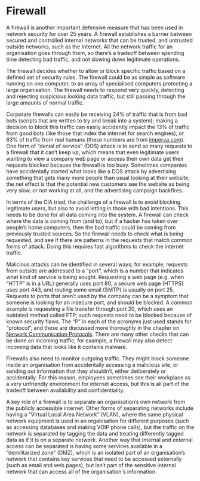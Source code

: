 # Firewall

A firewall is another important defensive measure that has been used in network security for over 25 years.
A firewall establishes a barrier between secured and controlled internal networks that can be trusted, and untrusted outside networks, such as the Internet.
All the network traffic for an organisation goes through them, so there’s a tradeoff between spending time detecting bad traffic, and not slowing down legitimate operations.

The firewall decides whether to allow or block specific traffic based on a defined set of security rules.
The firewall could be as simple as software running on one computer, to an array of specialised computers protecting a large organisation.
The firewall needs to respond very quickly, detecting and rejecting suspicious looking data traffic, but still passing through the large amounts of normal traffic.

Corporate firewalls can easily be receiving 24% of traffic that is from bad bots (scripts that are written to try and break into a system); making a decision to block this traffic can easily accidently impact the 13% of traffic from good bots (like those that index the internet for search engines), or 63% of traffic from real humans (these numbers are from [imperva.com](https://www.imperva.com/blog/bad-bot-report-2020-bad-bots-strike-back/)).
One form of “denial of service” (DOS) attack is to send so many requests to a firewall that it can’t keep up, which means that even legitimate users wanting to view a company web page or access their own data get their requests blocked because the firewall is too busy.
Sometimes companies have accidentally started what looks like a DOS attack by advertising something that gets many more people than usual looking at their website; the net effect is that the potential new customers see the website as being very slow, or not working at all, and the advertising campaign backfires.

In terms of the CIA triad, the challenge of a firewall is to avoid blocking legitimate users, but also to avoid letting in those with bad intentions.
This needs to be done for all data coming into the system.
A firewall can check where the data is coming from (and to), but if a hacker has taken over people’s home computers, then the bad traffic could be coming from previously trusted sources.
So the firewall needs to check what is being requested, and see if there are patterns in the requests that match common forms of attack.
Doing this requires fast algorithms to check the internet traffic.

Malicious attacks can be identified in several ways; for example, requests from outside are addressed to a “port”, which is a number that indicates what kind of service is being sought.
Requesting a web page (e.g. when “HTTP” is in a URL) generally uses port 80, a secure web page (HTTPS) uses port 443, and routing some email (SMTP) is usually on port 25.
Requests to ports that aren’t used by the company can be a symptom that someone is looking for an insecure port, and should be blocked.
A common example is requesting a file transfer through port 20, which uses an outdated method called FTP; such requests need to be blocked because of known security flaws.
The “P” in each of the acronyms just used stands for “protocol”, and these are discussed more thoroughly in the chapter on [Network Communication Protocols]('chapters:chapter' 'network-communication-protocols').
There are many other checks that can be done on incoming traffic; for example, a firewall may also detect incoming data that looks like it contains malware.

Firewalls also need to monitor outgoing traffic.
They might block someone inside an organisation from accidentally accessing a malicious site, or sending out information that they shouldn’t, either deliberately or accidentally.
For this reason, employees sometimes see their workplace as a very unfriendly environment for internet access, but this is all part of the tradeoff between availability and confidentiality.

A key role of a firewall is to separate an organisation’s own network from the publicly accessible internet.
Other forms of separating networks include having a “Virtual Local Area Network” (VLAN), where the same physical network equipment is used in an organisation for different purposes (such as accessing databases and making VOIP phone calls), but the traffic on the network is separated by tagging the data and treating differently tagged data as if it is on a separate network.
Another way that internal and external access can be separated is having some services available in a “demilitarized zone” (DMZ), which is an isolated part of an organisation’s network that contains key services that need to be accessed externally (such as email and web pages), but isn’t part of the sensitive internal network that can access all of the organisation's information.
